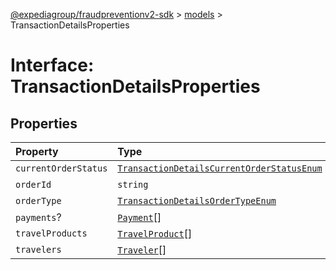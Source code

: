 [@expediagroup/fraudpreventionv2-sdk](../../index.md) > [models](../index.md) > TransactionDetailsProperties

# Interface: TransactionDetailsProperties

## Properties

| Property | Type | Description | Source |
| :------ | :------ | :------ | :------ |
| `currentOrderStatus` | [`TransactionDetailsCurrentOrderStatusEnum`](../type-aliases/TransactionDetailsCurrentOrderStatusEnum.md) | - | models/TransactionDetails.ts:88 |
| `orderId` | `string` | - | models/TransactionDetails.ts:87 |
| `orderType` | [`TransactionDetailsOrderTypeEnum`](../type-aliases/TransactionDetailsOrderTypeEnum.md) | - | models/TransactionDetails.ts:89 |
| `payments`? | [`Payment`](../classes/Payment.md)[] | - | models/TransactionDetails.ts:92 |
| `travelProducts` | [`TravelProduct`](../classes/TravelProduct.md)[] | - | models/TransactionDetails.ts:90 |
| `travelers` | [`Traveler`](../classes/Traveler.md)[] | - | models/TransactionDetails.ts:91 |
